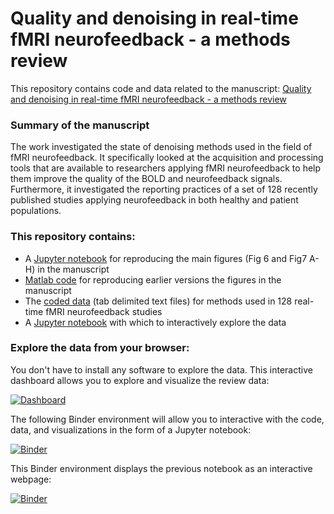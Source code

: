 # Quality and denoising in real-time fMRI neurofeedback - a methods review

This repository contains code and data related to the manuscript: [Quality and denoising in real-time fMRI neurofeedback - a methods review](https://osf.io/xubhq)

### Summary of the manuscript
The work investigated the state of denoising methods used in the field of fMRI neurofeedback. It specifically looked at the acquisition and processing tools that are available to researchers applying fMRI neurofeedback to help them improve the quality of the BOLD and neurofeedback signals. Furthermore, it investigated the reporting practices of a set of 128 recently published studies applying neurofeedback in both healthy and patient populations.

### This repository contains:
- A [Jupyter notebook](/reproduce_figures.ipynb) for reproducing the main figures (Fig 6 and Fig7 A-H) in the manuscript
- [Matlab code](/matlab/main_script.m) for reproducing earlier versions the figures in the manuscript
- The [coded data](/data/) (tab delimited text files) for methods used in 128 real-time fMRI neurofeedback studies
- A [Jupyter notebook](/explore_rtfmri_methods.ipynb) with which to interactively explore the data

### Explore the data from your browser:

You don't have to install any software to explore the data. This interactive dashboard allows you to explore and visualize the review data:

[![Dashboard](https://img.shields.io/badge/Dash-board-brightgreen)](https://rtfmri-methods.herokuapp.com/)

The following Binder environment will allow you to interactive with the code, data, and visualizations in the form of a Jupyter notebook:

[![Binder](https://mybinder.org/badge_logo.svg)](https://mybinder.org/v2/gh/jsheunis/quality-and-denoising-in-rtfmri-nf/master)

This Binder environment displays the previous notebook as an interactive webpage:

[![Binder](https://mybinder.org/badge_logo.svg)](https://mybinder.org/v2/gh/jsheunis/quality-and-denoising-in-rtfmri-nf/master?urlpath=%2Fvoila%2Frender%2Fexplore_rtfmri_methods_web.ipynb)
